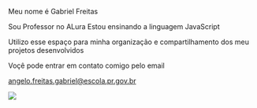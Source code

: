 Meu nome é Gabriel Freitas

Sou Professor no ALura
Estou ensinando a linguagem JavaScript

Utilizo esse espaço para minha organização e compartilhamento dos meu projetos desenvolvidos

Voçê pode entrar em contato comigo pelo email

angelo.freitas.gabriel@escola.pr.gov.br

![](https://pbs.twimg.com/media/Fc3RFzZXoAEGVPr.jpg)
